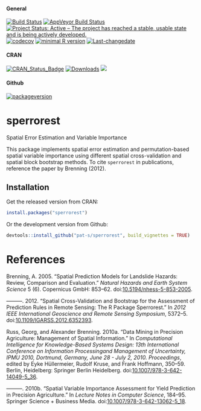 
<!-- README.md is generated from README.Rmd. Please edit that file -->
#### General

[![Build Status](https://travis-ci.org/pat-s/sperrorest.svg?branch=master)](https://travis-ci.org/pat-s/sperrorest) [![AppVeyor Build Status](https://ci.appveyor.com/api/projects/status/github/pat-s/sperrorest?branch=master&svg=true)](https://ci.appveyor.com/project/pat-s/sperrorest) [![Project Status: Active – The project has reached a stable, usable state and is being actively developed.](http://www.repostatus.org/badges/latest/active.svg)](http://www.repostatus.org/#active) [![codecov](https://codecov.io/gh/pat-s/sperrorest/branch/master/graph/badge.svg)](https://codecov.io/gh/pat-s/sperrorest) [![minimal R version](https://img.shields.io/badge/R%3E%3D-2.10-6666ff.svg)](https://cran.r-project.org/) [![Last-changedate](https://img.shields.io/badge/last%20change-2017--02--19-yellowgreen.svg)](/commits/master)

#### CRAN

[![CRAN\_Status\_Badge](http://www.r-pkg.org/badges/version/sperrorest)](http://cran.r-project.org/package=sperrorest) [![Downloads](https://cranlogs.r-pkg.org/badges/sperrorest?color=brightgreen)](https://www.r-pkg.org/pkg/sperrorest) ![](https://cranlogs.r-pkg.org/badges/grand-total/sperrorest)

#### Github

[![packageversion](https://img.shields.io/badge/Package%20version-1.0.0.9000-orange.svg?style=flat-square)](commits/master)

sperrorest
==========

Spatial Error Estimation and Variable Importance

This package implements spatial error estimation and permutation-based spatial variable importance using different spatial cross-validation and spatial block bootstrap methods. To cite `sperrorest` in publications, reference the paper by Brenning (2012).

Installation
------------

Get the released version from CRAN:

``` r
install.packages("sperrorest")
```

Or the development version from Github:

``` r
devtools::install_github("pat-s/sperrorest", build_vignettes = TRUE)
```

References
==========

Brenning, A. 2005. “Spatial Prediction Models for Landslide Hazards: Review, Comparison and Evaluation.” *Natural Hazards and Earth System Science* 5 (6). Copernicus GmbH: 853–62. doi:[10.5194/nhess-5-853-2005](https://doi.org/10.5194/nhess-5-853-2005).

———. 2012. “Spatial Cross-Validation and Bootstrap for the Assessment of Prediction Rules in Remote Sensing: The R Package Sperrorest.” In *2012 IEEE International Geoscience and Remote Sensing Symposium*, 5372–5. doi:[10.1109/IGARSS.2012.6352393](https://doi.org/10.1109/IGARSS.2012.6352393).

Russ, Georg, and Alexander Brenning. 2010a. “Data Mining in Precision Agriculture: Management of Spatial Information.” In *Computational Intelligence for Knowledge-Based Systems Design: 13th International Conference on Information Processingand Management of Uncertainty, IPMU 2010, Dortmund, Germany, June 28 - July 2, 2010. Proceedings*, edited by Eyke Hüllermeier, Rudolf Kruse, and Frank Hoffmann, 350–59. Berlin, Heidelberg: Springer Berlin Heidelberg. doi:[10.1007/978-3-642-14049-5\_36](https://doi.org/10.1007/978-3-642-14049-5_36).

———. 2010b. “Spatial Variable Importance Assessment for Yield Prediction in Precision Agriculture.” In *Lecture Notes in Computer Science*, 184–95. Springer Science + Business Media. doi:[10.1007/978-3-642-13062-5\_18](https://doi.org/10.1007/978-3-642-13062-5_18).
